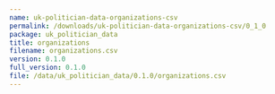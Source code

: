 ```yaml
---
name: uk-politician-data-organizations-csv
permalink: /downloads/uk-politician-data-organizations-csv/0_1_0
package: uk_politician_data
title: organizations
filename: organizations.csv
version: 0.1.0
full_version: 0.1.0
file: /data/uk_politician_data/0.1.0/organizations.csv
---
```

